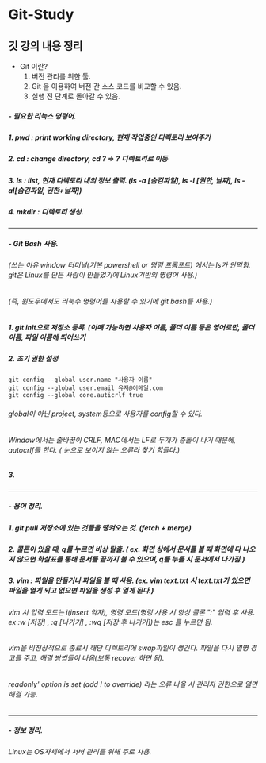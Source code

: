 # Git-Study
깃 강의 내용 정리
---
* Git 이란?
  1. 버전 관리를 위한 툴.
  2. Git 을 이용하여 버전 간 소스 코드를 비교할 수 있음.
  3. 실행 전 단계로 돌아갈 수 있음.
 
##### - 필요한 리눅스 명령어.
##### 1. pwd : print working directory, 현재 작업중인 디렉토리 보여주기
##### 2. cd : change directory, cd ? => ? 디렉토리로 이동
##### 3. ls : list, 현재 디렉토리 내의 정보 출력. (ls -a [숨김파일], ls -l [권한, 날짜], ls -al[숨김파일, 권한+날짜])
##### 4. mkdir : 디렉토리 생성.

---
##### - Git Bash 사용. 
###### (쓰는 이유 window 터미널(기본 powershell or 명령 프롬포트) 에서는 ls가 안먹힘. git은 Linux를 만든 사람이 만들었기에 Linux기반의 명령어 사용.)
###### (즉, 윈도우에서도 리눅수 명령어를 사용할 수 있기에 git bash를 사용.)
##### 1. git init으로 저장소 등록. (이때 가능하면 사용자 이름, 폴더 이름 등은 영어로만, 폴더 이름, 파일 이름에 띄어쓰기 
##### 2. 초기 권한 설정
    git config --global user.name "사용자 이름"
    git config --global user.email 유저@이메일.com
    git config --global core.auticrlf true
###### global이 아닌 project, system등으로 사용자를 config할 수 있다.
###### Window에서는 줄바꿈이 CRLF, MAC에서는 LF로 두개가 충돌이 나기 때문에, autocrlf를 한다. ( 눈으로 보이지 않는 오류라 찾기 힘들다.)
##### 3. 
---
##### - 용어 정리.
##### 1. git pull 저장소에 있는 것들을 땡켜오는 것. (fetch + merge)
##### 2. 콜론이 있을 때, q를 누르면 비상 탈출. ( ex. 화면 상에서 문서를 볼 때 화면에 다 나오지 않으면 화살표를 통해 문서를 끝까지 볼 수 있으며, q를 누를 시 문서에서 나가짐.)
##### 3. vim : 파일을 만들거나 파일을 볼 때 사용. (ex. vim text.txt 시 text.txt가 있으면 파일을 열게 되고 없으면 파일을 생성 후 열게 된다.)
###### vim 시 입력 모드는 i(insert 약자), 명령 모드(명렁 사용 시 항상 콜론 ":" 입력 후 사용. ex :w [저장] , :q [나가기] , :wq [저장 후 나가기])는 esc 를 누르면 됨.
###### vim을 비정상적으로 종료시 해당 디렉토리에 swap파일이 생긴다. 파일을 다시 열명 경고를 주고, 해결 방법들이 나옴(보통 recover 하면 됨).
###### readonly' option is set (add ! to override) 라는 오류 나올 시 관리자 권한으로 열면 해결 가능.

---
##### - 정보 정리.
###### Linux는 OS자체에서 서버 관리를 위해 주로 사용.
